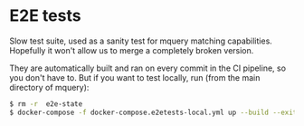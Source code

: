 # E2E tests

Slow test suite, used as a sanity test for mquery matching capabilities.
Hopefully it won't allow us to merge a completely broken version.

They are automatically built and ran on every commit in the CI pipeline,
so you don't have to. But if you want to test locally, run (from the main directory of mquery):

```bash
$ rm -r  e2e-state
$ docker-compose -f docker-compose.e2etests-local.yml up --build --exit-code-from e2etests-local
```
